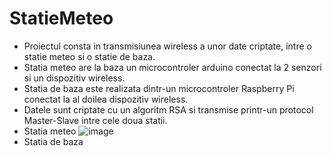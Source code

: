 # StatieMeteo
  - Proiectul consta in transmisiunea wireless a unor date criptate, intre o statie meteo si o statie de baza.
  - Statia meteo are la baza un microcontroler arduino conectat la 2 senzori si un dispozitiv wireless.
  - Statia de baza este realizata dintr-un microcontroler Raspberry Pi conectat la al doilea dispozitiv wireless.
  - Datele sunt criptate cu un algoritm RSA si transmise printr-un protocol Master-Slave intre cele doua statii.
  - Statia meteo
![image](https://user-images.githubusercontent.com/84518155/119232739-fd731700-bb2e-11eb-837e-511b466633b3.png)
  - Statia de baza
  

